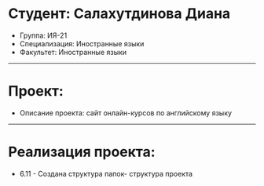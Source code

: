 # Cтудент: Салахутдинова Диана
- Группа: ИЯ-21
- Специализация: Иностранные языки
- Факультет: Иностранные языки
---
# Проект:
- Описание проекта: сайт онлайн-курсов по английскому языку
---
# Реализация проекта:
- 6.11 - Создана структура папок- структура проекта 